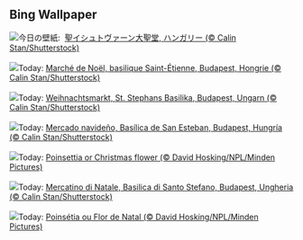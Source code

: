 ## Bing Wallpaper
![](https://www.bing.com/th?id=OHR.ChristmasBudapest_JA-JP6583292404_UHD.jpg&w=1000)今日の壁紙: &nbsp;[聖イシュトヴァーン大聖堂, ハンガリー (© Calin Stan/Shutterstock)](https://www.bing.com/th?id=OHR.ChristmasBudapest_JA-JP6583292404_UHD.jpg)
<br><br/>
![](https://www.bing.com/th?id=OHR.ChristmasBudapest_FR-FR0838567901_UHD.jpg&w=1000)Today: [Marché de Noël, basilique Saint-Étienne, Budapest, Hongrie (© Calin Stan/Shutterstock)](https://www.bing.com/th?id=OHR.ChristmasBudapest_FR-FR0838567901_UHD.jpg)
<br><br/>
![](https://www.bing.com/th?id=OHR.ChristmasBudapest_DE-DE0464258749_UHD.jpg&w=1000)Today: [Weihnachtsmarkt, St. Stephans Basilika, Budapest, Ungarn (© Calin Stan/Shutterstock)](https://www.bing.com/th?id=OHR.ChristmasBudapest_DE-DE0464258749_UHD.jpg)
<br><br/>
![](https://www.bing.com/th?id=OHR.ChristmasBudapest_ES-ES8138996738_UHD.jpg&w=1000)Today: [Mercado navideño, Basílica de San Esteban, Budapest, Hungría (© Calin Stan/Shutterstock)](https://www.bing.com/th?id=OHR.ChristmasBudapest_ES-ES8138996738_UHD.jpg)
<br><br/>
![](https://www.bing.com/th?id=OHR.WildPoinsettia_EN-GB5028659817_UHD.jpg&w=1000)Today: [Poinsettia or Christmas flower (© David Hosking/NPL/Minden Pictures)](https://www.bing.com/th?id=OHR.WildPoinsettia_EN-GB5028659817_UHD.jpg)
<br><br/>
![](https://www.bing.com/th?id=OHR.ChristmasBudapest_IT-IT6393045785_UHD.jpg&w=1000)Today: [Mercatino di Natale, Basilica di Santo Stefano, Budapest, Ungheria (© Calin Stan/Shutterstock)](https://www.bing.com/th?id=OHR.ChristmasBudapest_IT-IT6393045785_UHD.jpg)
<br><br/>
![](https://www.bing.com/th?id=OHR.WildPoinsettia_PT-BR3322413388_UHD.jpg&w=1000)Today: [Poinsétia ou Flor de Natal (© David Hosking/NPL/Minden Pictures)](https://www.bing.com/th?id=OHR.WildPoinsettia_PT-BR3322413388_UHD.jpg)
<br><br/>
